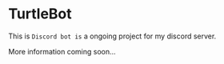 # TurtleBot

This is `Discord bot is` a ongoing project for my discord server.

More information coming soon...

